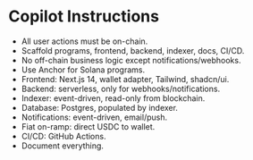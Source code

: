 # Copilot Instructions

- All user actions must be on-chain.
- Scaffold programs, frontend, backend, indexer, docs, CI/CD.
- No off-chain business logic except notifications/webhooks.
- Use Anchor for Solana programs.
- Frontend: Next.js 14, wallet adapter, Tailwind, shadcn/ui.
- Backend: serverless, only for webhooks/notifications.
- Indexer: event-driven, read-only from blockchain.
- Database: Postgres, populated by indexer.
- Notifications: event-driven, email/push.
- Fiat on-ramp: direct USDC to wallet.
- CI/CD: GitHub Actions.
- Document everything.
